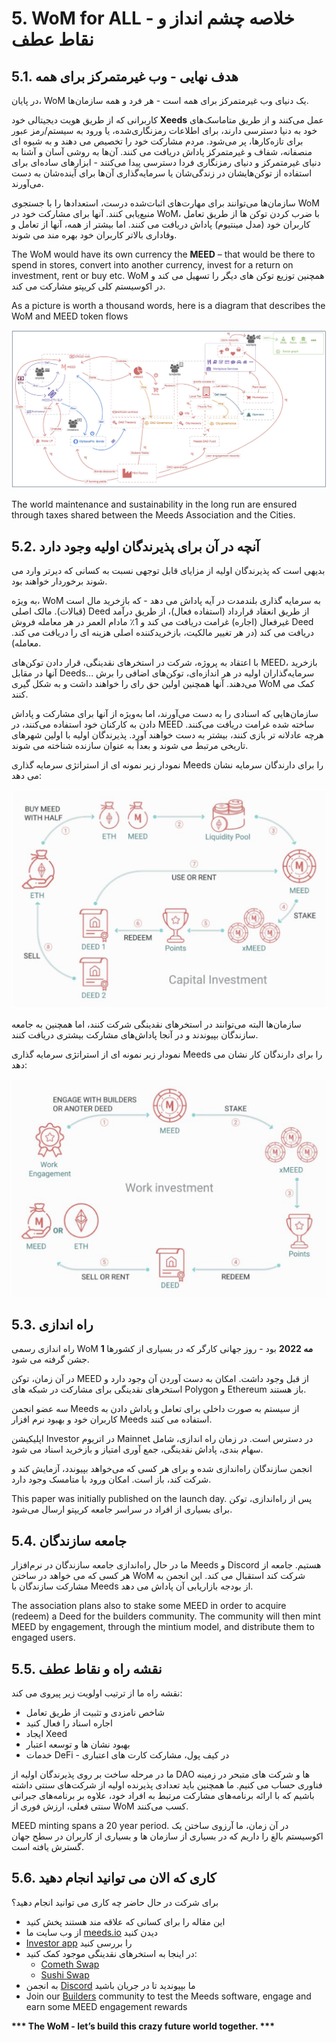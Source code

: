 # 5. WoM for ALL - خلاصه چشم انداز و نقاط عطف

## 5.1. هدف نهایی - وب غیرمتمرکز برای همه

در پایان، WoM یک دنیای وب غیرمتمرکز برای همه است - هر فرد و همه سازمان‌ها.

کاربرانی که از طریق هویت دیجیتالی خود **Xeeds** عمل می‌کنند و از طریق متاماسک‌های خود به دنیا دسترسی دارند، برای اطلاعات رمزنگاری‌شده، یا ورود به سیستم/رمز عبور برای تازه‌کارها، پر می‌شود. مردم مشارکت خود را تخصیص می دهند و به شیوه ای منصفانه، شفاف و غیرمتمرکز پاداش دریافت می کنند. آن‌ها به روشی آسان و آشنا به دنیای غیرمتمرکز و دنیای رمزنگاری فردا دسترسی پیدا می‌کنند - ابزارهای ساده‌ای برای استفاده از توکن‌هایشان در زندگی‌شان یا سرمایه‌گذاری آن‌ها برای آینده‌شان به دست می‌آورند.

سازمان‌ها می‌توانند برای مهارت‌های اثبات‌شده درست، استعدادها را با جستجوی WoM منبع‌یابی کنند. آنها برای مشارکت خود در WoM، با ضرب کردن توکن ها از طریق تعامل کاربران خود (مدل مینتیوم) پاداش دریافت می کنند. اما بیشتر از همه، آنها از تعامل و وفاداری بالاتر کاربران خود بهره مند می شوند.

The WoM would have its own currency the **MEED** – that would be there to spend in stores, convert into another currency, invest for a return on investment, rent or buy etc. WoM همچنین توزیع توکن های دیگر را تسهیل می کند و در اکوسیستم کلی کریپتو مشارکت می کند.

As a picture is worth a thousand words, here is a diagram that describes the WoM and MEED token flows

![WoM و Meeds جریان می یابد](en/img/wom-flows.png)

The world maintenance and sustainability in the long run are ensured through taxes shared between the Meeds Association and the Cities.

## 5.2. آنچه در آن برای پذیرندگان اولیه وجود دارد

بدیهی است که پذیرندگان اولیه از مزایای قابل توجهی نسبت به کسانی که دیرتر وارد می شوند برخوردار خواهند بود.

به ویژه، WoM به سرمایه گذاری بلندمدت در آیه پاداش می دهد - که بازخرید مال است (قبالات). مالک اصلی Deed از طریق انعقاد قرارداد (استفاده فعال)، از طریق درآمد غیرفعال (اجاره) غرامت دریافت می کند و 1٪ مادام العمر در هر معامله فروش Deed دریافت می کند (در هر تغییر مالکیت، بازخریدکننده اصلی هزینه ای را دریافت می کند. معامله).

با اعتقاد به پروژه، شرکت در استخرهای نقدینگی، قرار دادن توکن‌های MEED، بازخرید آنها در مقابل Deeds... سرمایه‌گذاران اولیه در هر اندازه‌ای، توکن‌های اضافی را برش می‌دهند. آنها همچنین اولین حق رای را خواهند داشت و به شکل گیری WoM کمک می کنند.

سازمان‌هایی که اسنادی را به دست می‌آورند، اما به‌ویژه از آنها برای مشارکت و پاداش دادن به کارکنان خود استفاده می‌کنند، در MEED ساخته شده غرامت دریافت می‌کنند. هرچه عادلانه تر بازی کنند، بیشتر به دست خواهند آورد. پذیرندگان اولیه با اولین شهرهای تاریخی مرتبط می شوند و بعداً به عنوان سازنده شناخته می شوند.

نمودار زیر نمونه ای از استراتژی سرمایه گذاری Meeds را برای دارندگان سرمایه نشان می دهد:

![استراتژی سرمایه گذاری Meeds برای دارندگان سرمایه](en/img/invest-capital.png)

سازمان‌ها البته می‌توانند در استخرهای نقدینگی شرکت کنند، اما همچنین به جامعه سازندگان بپیوندند و در آنجا پاداش‌های مشارکت بیشتری دریافت کنند.

نمودار زیر نمونه ای از استراتژی سرمایه گذاری Meeds را برای دارندگان کار نشان می دهد:

![استراتژی سرمایه گذاری Meeds برای دارندگان کار](en/img/invest-work.png)

## 5.3. راه اندازی

راه اندازی رسمی WoM **1 مه 2022** بود - روز جهانی کارگر که در بسیاری از کشورها جشن گرفته می شود.

در آن زمان، توکن MEED از قبل وجود داشت. امکان به دست آوردن آن وجود دارد و استخرهای نقدینگی برای مشارکت در شبکه های Polygon و Ethereum باز هستند.

سه عضو انجمن Meeds از سیستم به صورت داخلی برای تعامل و پاداش دادن به کاربران خود و بهبود نرم افزار Meeds استفاده می کنند.

اپلیکیشن Investor در اتریوم Mainnet در دسترس است. در زمان راه اندازی، شامل سهام بندی، پاداش نقدینگی، جمع آوری امتیاز و بازخرید اسناد می شود.

انجمن سازندگان راه‌اندازی شده و برای هر کسی که می‌خواهد بپیوندد، آزمایش کند و شرکت کند، باز است. امکان ورود با متامسک وجود دارد.

This paper was initially published on the launch day. پس از راه‌اندازی، توکن برای بسیاری از افراد در سراسر جامعه کریپتو ارسال می‌شود.

## 5.4. جامعه سازندگان

ما در حال راه‌اندازی جامعه سازندگان در نرم‌افزار Meeds و Discord هستیم. جامعه از هر کسی که می خواهد در ساختن WoM شرکت کند استقبال می کند. این انجمن به مشارکت سازندگان با Meeds از بودجه بازاریابی آن پاداش می دهد.

The association plans also to stake some MEED in order to acquire (redeem) a Deed for the builders community. The community will then mint MEED by engagement, through the mintium model, and distribute them to engaged users.

## 5.5. نقشه راه و نقاط عطف

نقشه راه ما از ترتیب اولویت زیر پیروی می کند:

- شاخص نامزدی و تثبیت از طریق تعامل
- اجاره اسناد را فعال کنید
- ایجاد Xeed
- بهبود نشان ها و توسعه اعتبار
- خدمات DeFi - در کیف پول، مشارکت کارت های اعتباری

ما در مرحله ساخت بر روی پذیرندگان اولیه از DAO ها و شرکت های متبحر در زمینه فناوری حساب می کنیم. ما همچنین باید تعدادی پذیرنده اولیه از شرکت‌های سنتی داشته باشیم که با ارائه برنامه‌های مشارکت مرتبط به افراد خود، علاوه بر برنامه‌های جبرانی سنتی فعلی، ارزش فوری از WoM کسب می‌کنند.

MEED minting spans a 20 year period. در آن زمان، ما آرزوی ساختن یک اکوسیستم بالغ را داریم که در بسیاری از سازمان ها و بسیاری از کاربران در سطح جهان گسترش یافته است.

## 5.6. کاری که الان می توانید انجام دهید

برای شرکت در حال حاضر چه کاری می توانید انجام دهید؟

- این مقاله را برای کسانی که علاقه مند هستند پخش کنید
- از وب سایت ما [meeds.io](https://www.meeds.io/) دیدن کنید
- [Investor app](https://meeds.io/investors) را بررسی کنید
- در اینجا به استخرهای نقدینگی موجود کمک کنید:
  - [Cometh Swap](https://swap.cometh.io/)
  - [Sushi Swap](https://sushi.com)
- به انجمن [Discord](https://discord.com/invite/hAuADSq3) ما بپیوندید تا در جریان باشید
- Join our [Builders](https://meeds.io/builders) community to test the Meeds software, engage and earn some MEED engagement rewards

**\*\*\* The WoM - let’s build this crazy future world together. \*\*\***